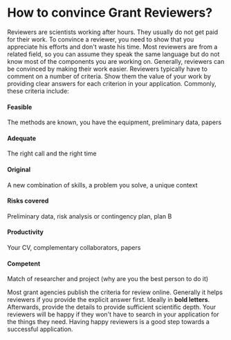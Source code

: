
# How to convince Grant Reviewers?

Reviewers are scientists working after hours. They usually do not get paid for their work. To convince a reviewer, you need to show that you appreciate his efforts and don't waste his time. Most reviewers are from a related field, so you can assume they speak the same language but do not know most of the components you are working on. Generally, reviewers can be convinced by making their work easier. Reviewers typically have to comment on a number of criteria. Show them the value of your work by providing clear answers for each criterion in your application. Commonly, these criteria include:

#### Feasible 

The methods are known, you have the equipment, preliminary data, papers

#### Adequate

The right call and the right time

#### Original

A new combination of skills, a problem you solve, a unique context

#### Risks covered

Preliminary data, risk analysis or contingency plan, plan B

#### Productivity

Your CV, complementary collaborators, papers

#### Competent

Match of researcher and project (why are you the best person to do it)


Most grant agencies publish the criteria for review online. Generally it helps reviewers if you provide the explicit answer first. Ideally in **bold letters**. Afterwards, provide the details to provide sufficient scientific depth. Your reviewers will be happy if they won't have to search in your application for the things they need. Having happy reviewers is a good step towards a successful application.